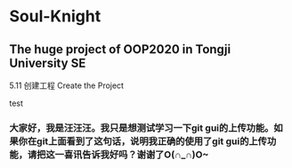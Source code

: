 # Soul-Knight
## The huge project of OOP2020 in Tongji University SE
5.11 创建工程 Create the Project



test

### 大家好，我是汪汪汪。我只是想测试学习一下git gui的上传功能。如果你在git上面看到了这句话，说明我正确的使用了git gui的上传功能，请把这一喜讯告诉我好吗？谢谢了O(∩_∩)O~